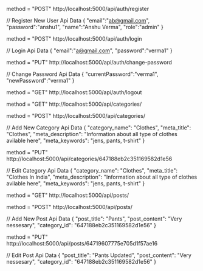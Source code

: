 <!-- ============================================ -->

<!-- Authentication Api -->

<!-- Register -->
method = "POST"
http://localhost:5000/api/auth/register

// Register New User Api Data
{
    "email":"ab@gmail.com",
    "password":"anshu1",
    "name":"Anshu Verma",
    "role":"admin"
}

<!-- Login -->
method = "POST"
http://localhost:5000/api/auth/login

// Login Api Data
{
    "email":"a@gmail.com",
    "password":"verma1"
}

<!-- Change Password -->
method = "PUT"
http://localhost:5000/api/auth/change-password

// Change Password  Api Data
{
    "currentPassword":"verma1",
    "newPassword":"verma1"
}

<!-- Logout -->
method = "GET"
http://localhost:5000/api/auth/logout



<!-- ============================================ -->

<!-- Categories Api -->

<!-- Get Categories -->
method = "GET"
http://localhost:5000/api/categories/


<!-- Add Category -->
method = "POST"
http://localhost:5000/api/categories/

// Add New Category Api Data
{
    "category_name": "Clothes",
    "meta_title": "Clothes",
    "meta_description": "Information about all type of clothes avilable here",
    "meta_keywords": "jens, pants, t-shirt"
}

<!-- Edit Category -->
method = "PUT"
http://localhost:5000/api/categories/647188eb2c351169582d1e56

// Edit Category Api Data
{
    "category_name": "Clothes",
    "meta_title": "Clothes In India",
    "meta_description": "Information about all type of clothes avilable here",
    "meta_keywords": "jens, pants, t-shirt"
}


<!-- ============================================ -->

<!-- Posts Api -->

<!-- Get Posts -->
method = "GET"
http://localhost:5000/api/posts/

<!-- Add Post -->
method = "POST"
http://localhost:5000/api/posts/

// Add New Post Api Data
{
    "post_title": "Pants",
    "post_content": "Very nessesary",
    "category_id": "647188eb2c351169582d1e56"
}

<!-- Edit Post -->
method = "PUT"
http://localhost:5000/api/posts/64719607775e705d1f57ae16

// Edit Post Api Data
{
    "post_title": "Pants Updated",
    "post_content": "Very nessesary",
    "category_id": "647188eb2c351169582d1e56"
} 


<!-- ============================================ -->